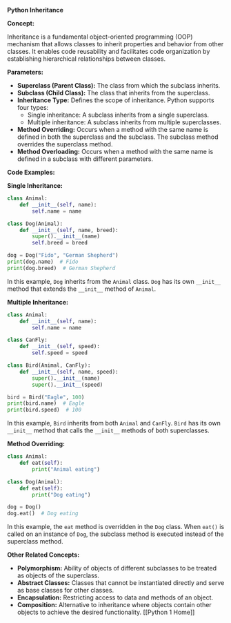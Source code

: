 **Python Inheritance**

**Concept:**

Inheritance is a fundamental object-oriented programming (OOP) mechanism that allows classes to inherit properties and behavior from other classes. It enables code reusability and facilitates code organization by establishing hierarchical relationships between classes.

**Parameters:**

* **Superclass (Parent Class):** The class from which the subclass inherits.
* **Subclass (Child Class):** The class that inherits from the superclass.
* **Inheritance Type:** Defines the scope of inheritance. Python supports four types:
    * Single inheritance: A subclass inherits from a single superclass.
    * Multiple inheritance: A subclass inherits from multiple superclasses.
* **Method Overriding:** Occurs when a method with the same name is defined in both the superclass and the subclass. The subclass method overrides the superclass method.
* **Method Overloading:** Occurs when a method with the same name is defined in a subclass with different parameters.

**Code Examples:**

**Single Inheritance:**

```python
class Animal:
    def __init__(self, name):
        self.name = name

class Dog(Animal):
    def __init__(self, name, breed):
        super().__init__(name)
        self.breed = breed

dog = Dog("Fido", "German Shepherd")
print(dog.name)  # Fido
print(dog.breed)  # German Shepherd
```

In this example, `Dog` inherits from the `Animal` class. `Dog` has its own `__init__` method that extends the `__init__` method of `Animal`.

**Multiple Inheritance:**

```python
class Animal:
    def __init__(self, name):
        self.name = name

class CanFly:
    def __init__(self, speed):
        self.speed = speed

class Bird(Animal, CanFly):
    def __init__(self, name, speed):
        super().__init__(name)
        super().__init__(speed)

bird = Bird("Eagle", 100)
print(bird.name)  # Eagle
print(bird.speed)  # 100
```

In this example, `Bird` inherits from both `Animal` and `CanFly`. `Bird` has its own `__init__` method that calls the `__init__` methods of both superclasses.

**Method Overriding:**

```python
class Animal:
    def eat(self):
        print("Animal eating")

class Dog(Animal):
    def eat(self):
        print("Dog eating")

dog = Dog()
dog.eat()  # Dog eating
```

In this example, the `eat` method is overridden in the `Dog` class. When `eat()` is called on an instance of `Dog`, the subclass method is executed instead of the superclass method.

**Other Related Concepts:**

* **Polymorphism:** Ability of objects of different subclasses to be treated as objects of the superclass.
* **Abstract Classes:** Classes that cannot be instantiated directly and serve as base classes for other classes.
* **Encapsulation:** Restricting access to data and methods of an object.
* **Composition:** Alternative to inheritance where objects contain other objects to achieve the desired functionality.
[[Python 1 Home]]